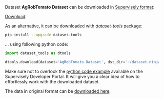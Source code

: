 Dataset **AgRobTomato Dataset** can be downloaded in [Supervisely format](https://developer.supervisely.com/api-references/supervisely-annotation-json-format):

 [Download](https://assets.supervisely.com/remote/eyJsaW5rIjogImZzOi8vYXNzZXRzLzEzMzhfQWdSb2JUb21hdG8gRGF0YXNldC9hZ3JvYnRvbWF0by1kYXRhc2V0LURhdGFzZXROaW5qYS50YXIiLCAic2lnIjogIkd0Z1E4alZvTU5hZHBieUlHamRqSmpCcEY1bDBPcHNyYVVORjIzL01aeDQ9In0=)

As an alternative, it can be downloaded with *dataset-tools* package:
``` bash
pip install --upgrade dataset-tools
```

... using following python code:
``` python
import dataset_tools as dtools

dtools.download(dataset='AgRobTomato Dataset', dst_dir='~/dataset-ninja/')
```
Make sure not to overlook the [python code example](https://developer.supervisely.com/getting-started/python-sdk-tutorials/iterate-over-a-local-project) available on the Supervisely Developer Portal. It will give you a clear idea of how to effortlessly work with the downloaded dataset.

The data in original format can be [downloaded here](https://zenodo.org/record/5596799/files/Dataset-Greenhouse_Tomato_AgRob.zip?download=1).